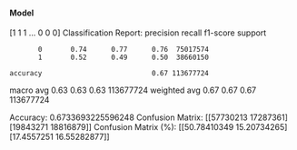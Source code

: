 #### Model
[1 1 1 ... 0 0 0]
Classification Report:
              precision    recall  f1-score   support

           0       0.74      0.77      0.76  75017574
           1       0.52      0.49      0.50  38660150

    accuracy                           0.67 113677724
   macro avg       0.63      0.63      0.63 113677724
weighted avg       0.67      0.67      0.67 113677724

Accuracy: 0.6733693225596248
Confusion Matrix:
[[57730213 17287361]
 [19843271 18816879]]
Confusion Matrix (%):
[[50.78410349 15.20734265]
 [17.4557251  16.55282877]]
